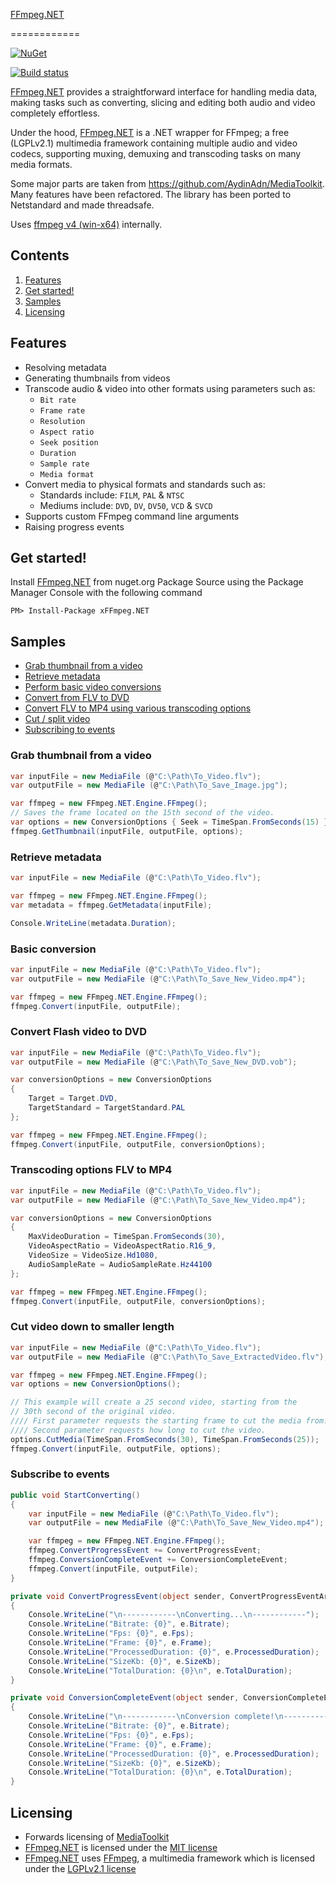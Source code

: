 [FFmpeg.NET](https://github.com/cmxl/FFmpeg.NET)

============

[![NuGet](https://img.shields.io/nuget/v/xFFmpeg.NET.svg?style=flat-square)](https://www.nuget.org/packages/xFFmpeg.NET)

[![Build status](https://ci.appveyor.com/api/projects/status/lelhr75harlrqt75/branch/master?svg=true)](https://ci.appveyor.com/project/cmxl/ffmpeg-net/branch/master)

[FFmpeg.NET](https://github.com/cmxl/FFmpeg.NET) provides a straightforward interface for handling media data, making tasks such as converting, slicing and editing both audio and video completely effortless.

Under the hood, [FFmpeg.NET](https://github.com/cmxl/FFmpeg.NET) is a .NET wrapper for FFmpeg; a free (LGPLv2.1) multimedia framework containing multiple audio and video codecs, supporting muxing, demuxing and transcoding tasks on many media formats.

Some major parts are taken from https://github.com/AydinAdn/MediaToolkit.
Many features have been refactored. The library has been ported to Netstandard and made threadsafe.

Uses [ffmpeg v4 (win-x64)](https://ffmpeg.zeranoe.com/builds/win64/static/ffmpeg-20180526-63c4a4b-win64-static.zip) internally.

Contents
---------

1. [Features](#features)
2. [Get started!](#get-started)
3. [Samples](#samples)
4. [Licensing](#licensing)

Features
-------------
- Resolving metadata
- Generating thumbnails from videos
- Transcode audio & video into other formats using parameters such as:
    -  `Bit rate`
    -  `Frame rate`
    -  `Resolution`
    -  `Aspect ratio`
    -  `Seek position`
    -  `Duration`
    -  `Sample rate`
    -  `Media format`
- Convert media to physical formats and standards such as:
    - Standards include: `FILM`, `PAL` & `NTSC`
    - Mediums include: `DVD`, `DV`, `DV50`, `VCD` & `SVCD`
- Supports custom FFmpeg command line arguments
- Raising progress events

Get started!
------------
Install [FFmpeg.NET](https://github.com/cmxl/FFmpeg.NET) from nuget.org Package Source using the Package Manager Console with the following command

    PM> Install-Package xFFmpeg.NET

Samples
-------

- [Grab thumbnail from a video](#grab-thumbnail-from-a-video)
- [Retrieve metadata](#retrieve-metadata)  
- [Perform basic video conversions](#basic-conversion)  
- [Convert from FLV to DVD](#convert-flash-video-to-dvd)  
- [Convert FLV to MP4 using various transcoding options](#transcoding-options-flv-to-mp4)  
- [Cut / split video](#cut-video-down-to-smaller-length)
- [Subscribing to events](#subscribe-to-events)

### Grab thumbnail from a video

```csharp
var inputFile = new MediaFile (@"C:\Path\To_Video.flv");
var outputFile = new MediaFile (@"C:\Path\To_Save_Image.jpg");

var ffmpeg = new FFmpeg.NET.Engine.FFmpeg();
// Saves the frame located on the 15th second of the video.
var options = new ConversionOptions { Seek = TimeSpan.FromSeconds(15) };
ffmpeg.GetThumbnail(inputFile, outputFile, options);
```

### Retrieve metadata

```csharp
var inputFile = new MediaFile (@"C:\Path\To_Video.flv");

var ffmpeg = new FFmpeg.NET.Engine.FFmpeg();
var metadata = ffmpeg.GetMetadata(inputFile);

Console.WriteLine(metadata.Duration);
```

### Basic conversion

```csharp
var inputFile = new MediaFile (@"C:\Path\To_Video.flv");
var outputFile = new MediaFile (@"C:\Path\To_Save_New_Video.mp4");

var ffmpeg = new FFmpeg.NET.Engine.FFmpeg();
ffmpeg.Convert(inputFile, outputFile);
```

### Convert Flash video to DVD

```csharp
var inputFile = new MediaFile (@"C:\Path\To_Video.flv");
var outputFile = new MediaFile (@"C:\Path\To_Save_New_DVD.vob");

var conversionOptions = new ConversionOptions
{
    Target = Target.DVD, 
    TargetStandard = TargetStandard.PAL
};

var ffmpeg = new FFmpeg.NET.Engine.FFmpeg();
ffmpeg.Convert(inputFile, outputFile, conversionOptions);
```

### Transcoding options FLV to MP4

```csharp
var inputFile = new MediaFile (@"C:\Path\To_Video.flv");
var outputFile = new MediaFile (@"C:\Path\To_Save_New_Video.mp4");

var conversionOptions = new ConversionOptions
{
    MaxVideoDuration = TimeSpan.FromSeconds(30),
    VideoAspectRatio = VideoAspectRatio.R16_9,
    VideoSize = VideoSize.Hd1080,
    AudioSampleRate = AudioSampleRate.Hz44100
};

var ffmpeg = new FFmpeg.NET.Engine.FFmpeg();
ffmpeg.Convert(inputFile, outputFile, conversionOptions);
```

### Cut video down to smaller length

```csharp
var inputFile = new MediaFile (@"C:\Path\To_Video.flv");
var outputFile = new MediaFile (@"C:\Path\To_Save_ExtractedVideo.flv");

var ffmpeg = new FFmpeg.NET.Engine.FFmpeg();
var options = new ConversionOptions();

// This example will create a 25 second video, starting from the 
// 30th second of the original video.
//// First parameter requests the starting frame to cut the media from.
//// Second parameter requests how long to cut the video.
options.CutMedia(TimeSpan.FromSeconds(30), TimeSpan.FromSeconds(25));
ffmpeg.Convert(inputFile, outputFile, options);
```

### Subscribe to events

```csharp
public void StartConverting()
{
    var inputFile = new MediaFile (@"C:\Path\To_Video.flv");
    var outputFile = new MediaFile (@"C:\Path\To_Save_New_Video.mp4");    

    var ffmpeg = new FFmpeg.NET.Engine.FFmpeg();
    ffmpeg.ConvertProgressEvent += ConvertProgressEvent;
    ffmpeg.ConversionCompleteEvent += ConversionCompleteEvent;
    ffmpeg.Convert(inputFile, outputFile);
}

private void ConvertProgressEvent(object sender, ConvertProgressEventArgs e)
{
    Console.WriteLine("\n------------\nConverting...\n------------");
    Console.WriteLine("Bitrate: {0}", e.Bitrate);
    Console.WriteLine("Fps: {0}", e.Fps);
    Console.WriteLine("Frame: {0}", e.Frame);
    Console.WriteLine("ProcessedDuration: {0}", e.ProcessedDuration);
    Console.WriteLine("SizeKb: {0}", e.SizeKb);
    Console.WriteLine("TotalDuration: {0}\n", e.TotalDuration);
}

private void ConversionCompleteEvent(object sender, ConversionCompleteEventArgs e)
{
    Console.WriteLine("\n------------\nConversion complete!\n------------");
    Console.WriteLine("Bitrate: {0}", e.Bitrate);
    Console.WriteLine("Fps: {0}", e.Fps);
    Console.WriteLine("Frame: {0}", e.Frame);
    Console.WriteLine("ProcessedDuration: {0}", e.ProcessedDuration);
    Console.WriteLine("SizeKb: {0}", e.SizeKb);
    Console.WriteLine("TotalDuration: {0}\n", e.TotalDuration);
}
```


Licensing
---------  
- Forwards licensing of [MediaToolkit](https://github.com/AydinAdn/MediaToolkit/blob/master/LICENSE.md)
- [FFmpeg.NET](https://github.com/cmxl/FFmpeg.NET) is licensed under the [MIT license](https://github.com/cmxl/FFmpeg.NET/blob/master/LICENSE.md)
- [FFmpeg.NET](https://github.com/cmxl/FFmpeg.NET) uses [FFmpeg](http://ffmpeg.org), a multimedia framework which is licensed under the [LGPLv2.1 license](http://www.gnu.org/licenses/old-licenses/lgpl-2.1.html)
